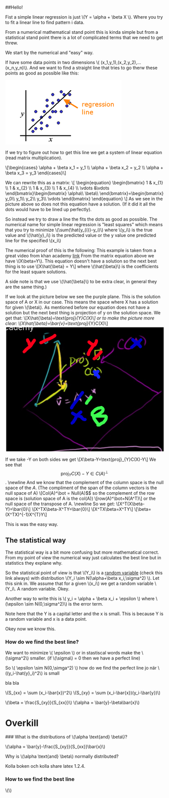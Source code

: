##Hello!

Fist a simple linear regression is just \\(Y = \alpha + \beta X \\). Where you try to fit a linear line to find pattern i data.

From a numerical mathematical stand point this is kinda simple but from a statistical stand point there is a lot of complicated terms that we need to get threw.

We start by the numerical and "easy" way.

If have some data points in two dimensions \\( (x_1,y_1),(x_2,y_2),...(x_n,y_n)\\). And we want to find a straight line that tries to go therw these points as good as possible like this:

![linear regression pic](linear_regression_line.png)

If we try to figure out how to get this line we get a system of linear equation (read matrix multiplication).

\\[\begin{cases} \alpha + \beta x_1 = y_1 \\\\ \alpha + \beta x_2 = y_2 \\\\ \alpha + \beta x_3 = y_3 \end{cases}\\]


We can rewrite this as a matrix:
\\[
\begin{equation}
\begin{bmatrix}
1 & x_{1} \\\\
1 & x_{2} \\\\
1 & x_{3} \\\\
1 & x_{4} \\\\
\vdots &\vdots
\end{bmatrix}\begin{bmatrix}
\alpha\\\\
\beta\\\\
\end{bmatrix}=\begin{bmatrix}
y_0\\\\
y_1\\\\
y_2\\\\
y_3\\\\
\vdots
\end{bmatrix}
\end{equation}
\\]
As we see in the picture above so does not this equation have a solution. (If it did it all the dots would have to be lined up perfectly).

So instead we try to draw a line the fits the dots as good as possible. The numerical name for simple linear regression is "least squares" which means that you try to minimize \\(\sum(\hat{y_{i}}-y_i)\\)
where \\(y_i\\) is the true value and \\(\hat{y}_i\\) is the predicted value or the y value one predicted line for the specified \\(x_i\\)

The numerical proof of this is the following:
This example is taken from a great video from khan academy [link](https://www.khanacademy.org/math/linear-algebra/alternate-bases/orthogonal-projections/v/linear-algebra-least-squares-approximation)
From the matrix equation above we have \\(X\beta=Y\\). This equation doesn't have a solution so the next best thing is to use
\\[X\hat{\beta} = Y\\] where \\(\hat{\beta}\\) is the coefficients for the least square solutions.

A side note is that we use \\(\hat{\beta}\\) to be extra clear, in general they are the same thing.)

If we look at the picture below we see the purple plane. This is the solution space of A or X in our case. This means the space where X has a solution for given \\(\beta\\). As mentioned before our equation does not have a solution but the next best thing is projection of y on the solution space.
We get that:
\\[X\hat{\beta}=\text{proj}_{Y}C(X)\\]
or to make the picture more clear:
\\[X\hat{\beta}=\bar{v}=\text{proj}_{Y}C(X)\\]
![linear regression pic](leastproof.png)

If we take -Y on both sides we get \\[X\beta-Y=\text{proj}_{Y}C(X)-Y\\]
We see that $$\text{proj}_{Y}C(X)-Y \in C(A)^{\bot}$$.
\newline
And we know that the complement of the column space is the null space of the $A$. (The compliment of the span of the column vectors is the null space of A)
\\[Col(A)^\bot = Null(A)$$
so the complement of the row space is (solution space of A is the col(A))
\\[row(A)^\bot=N(A^T)\\] or the null space of the transpose of A.
\newline
So we get:
\\[X^T(X\beta-Y)=\bar{0}\\]
\\[X^TX\beta-X^TY=\bar{0}\\]
\\[X^TX\beta=X^TY\\]
\\[\beta=(X^TX)^{-1}X^{T}Y\\]


This is was the easy way.

## The statistical way
The statistical way is a bit more confusing but more mathematical correct. From my point of view the numerical way just calculates the best line but in statistics they explane why.

So the statistical point of view is that \\(Y_i\\) is a [random variable](datascience/statistics/index.md) (check this link always) with distribution \\(Y_i \sim N(\alpha+\beta x_i,\sigma^2) \\). Let this sink in. We assume that for a given \\(x_i\\) we get a random variable \\(Y_i\\. A random variable. Okey.

Another way to write this is \\( y_i = \alpha + \beta x_i + \epsilon \\) where \\(\epsilon \sim N(0,\sigma^2)\\) is the error term.

Note here that the Y is a capital letter and the x is small. This is because Y is a random variable and x is a data point.

Okey now we know this.

### How do we find the best line?

We want to minimize \\( \epsilon \\) or in stastiscal words make the \\(\sigma^2\\) smaller. (if \\(\sigma\\) = 0 then we have a perfect line)

So \\( \epsilon \sim N(0,\simga^2) \\) how do we find the perfect line jo när \\((y_i-\hat{y}_i)^2\\) is small


bla bla


\\(S_{xx} = \sum (x_i-\bar{x})^2\\)
\\(S_{xy} = \sum (x_i-\bar{x})(y_i-\bar{y})\\)


\\(\beta = \frac{S_{xy}}{S_{xx}}\\)
\\(\alpha = \bar{y}-\beta\bar{x}\\)



# Overkill

### What is the distributions of \\(\alpha \text{and} \beta\\)?

\\(\alpha = \bar{y}-\frac{S_{xy}}{S_{xx}}\bar{x}\\)

Why is \\(\alpha \text{and} \beta\\) normally distributed?

Kolla boken och kolla share latex 1.2.4.

















### How to we find the best line










\\(\\)
